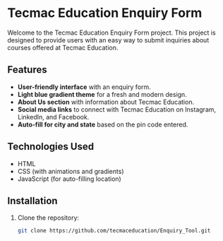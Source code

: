 # Tecmac Education Enquiry Form

Welcome to the Tecmac Education Enquiry Form project. This project is designed to provide users with an easy way to submit inquiries about courses offered at Tecmac Education.

## Features

- **User-friendly interface** with an enquiry form.
- **Light blue gradient theme** for a fresh and modern design.
- **About Us section** with information about Tecmac Education.
- **Social media links** to connect with Tecmac Education on Instagram, LinkedIn, and Facebook.
- **Auto-fill for city and state** based on the pin code entered.

## Technologies Used

- HTML
- CSS (with animations and gradients)
- JavaScript (for auto-filling location)

## Installation

1. Clone the repository:
   ```bash
   git clone https://github.com/tecmaceducation/Enquiry_Tool.git
